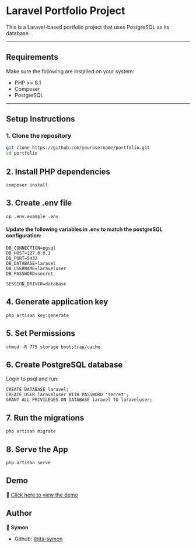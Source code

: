 # Laravel Portfolio Project

This is a Laravel-based portfolio project that uses PostgreSQL as its database.

---

## Requirements

Make sure the following are installed on your system:

- PHP >= 8.1
- Composer
- PostgreSQL

---

## Setup Instructions

### 1. Clone the repository

```bash
git clone https://github.com/yourusername/portfolio.git
cd portfolio
```

## 2. Install PHP dependencies
```
composer install
```

## 3. Create .env file
```
cp .env.example .env
```

#### Update the following variables in .env to match the postgreSQL configuration:
```
DB_CONNECTION=pgsql
DB_HOST=127.0.0.1
DB_PORT=5432
DB_DATABASE=laravel
DB_USERNAME=laraveluser
DB_PASSWORD=secret

SESSION_DRIVER=database
```
## 4. Generate application key
```
php artisan key:generate
```

## 5. Set Permissions
```
chmod -R 775 storage bootstrap/cache
```

## 6. Create PostgreSQL database
Login to psql and run:
```
CREATE DATABASE laravel;
CREATE USER laraveluser WITH PASSWORD 'secret';
GRANT ALL PRIVILEGES ON DATABASE laravel TO laraveluser;
```

## 7. Run the migrations
```
php artisan migrate
```

## 8. Serve the App
```
php artisan serve
```

## Demo

🎥 [Click here to view the demo](https://drive.google.com/file/d/1tTDizfw_BdES4JRtr__hDpQW60P-E8bK/view?usp=sharing)


## Author

👤 **Symon**

- Github: [@its-symon](https://github.com/its-symon)